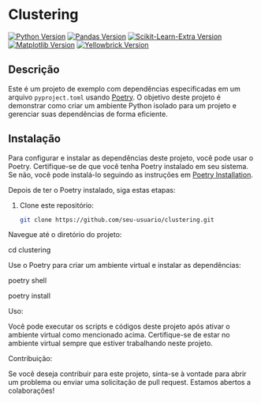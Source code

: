 # Clustering

[![Python Version](https://img.shields.io/badge/python-3.11-blue.svg)](https://www.python.org/downloads/release/python-3110/)
[![Pandas Version](https://img.shields.io/badge/pandas-2.1.0-blue.svg)](https://pandas.pydata.org/)
[![Scikit-Learn-Extra Version](https://img.shields.io/badge/scikit--learn--extra-0.3.0-blue.svg)](https://github.com/scikit-learn-contrib/scikit-learn-extra)
[![Matplotlib Version](https://img.shields.io/badge/matplotlib-3.8.0-blue.svg)](https://matplotlib.org/)
[![Yellowbrick Version](https://img.shields.io/badge/yellowbrick-1.5-blue.svg)](https://www.scikit-yb.org/)

## Descrição

Este é um projeto de exemplo com dependências especificadas em um arquivo `pyproject.toml` usando [Poetry](https://python-poetry.org/). O objetivo deste projeto é demonstrar como criar um ambiente Python isolado para um projeto e gerenciar suas dependências de forma eficiente.

## Instalação

Para configurar e instalar as dependências deste projeto, você pode usar o Poetry. Certifique-se de que você tenha Poetry instalado em seu sistema. Se não, você pode instalá-lo seguindo as instruções em [Poetry Installation](https://python-poetry.org/docs/#installation).

Depois de ter o Poetry instalado, siga estas etapas:

1. Clone este repositório:

   ```bash
   git clone https://github.com/seu-usuario/clustering.git

Navegue até o diretório do projeto:

cd clustering

Use o Poetry para criar um ambiente virtual e instalar as dependências:

poetry shell

poetry install

Uso:

Você pode executar os scripts e códigos deste projeto após ativar o ambiente virtual como mencionado acima. Certifique-se de estar no ambiente virtual sempre que estiver trabalhando neste projeto.

Contribuição:

Se você deseja contribuir para este projeto, sinta-se à vontade para abrir um problema ou enviar uma solicitação de pull request. Estamos abertos a colaborações!